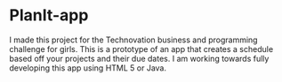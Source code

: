 # PlanIt-app
I made this project for the Technovation business and programming challenge for girls. This is a prototype of an app that creates a schedule based off your projects and their due dates. I am working towards fully developing this app using HTML 5 or Java.

